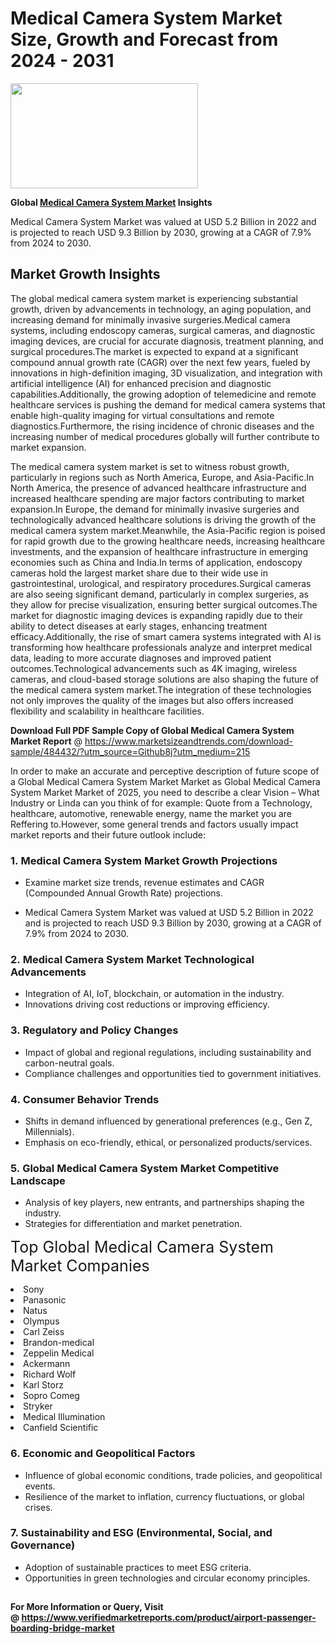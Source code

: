 <H1>Medical Camera System Market Size, Growth and Forecast from 2024 - 2031</H1><img class="aligncenter size-medium wp-image-584254" src="https://thirdeyenews.in/wp-content/uploads/2024/09/Global-Market-Research-300x168.jpeg" alt="" width="300" height="168" /><p><strong>Global&nbsp;<a href="https://www.marketsizeandtrends.com/download-sample/484432/?utm_source=Github8j?utm_medium=215">Medical Camera System Market</a> Insights</strong></p><p>Medical Camera System Market was valued at USD 5.2 Billion in 2022 and is projected to reach USD 9.3 Billion by 2030, growing at a CAGR of 7.9% from 2024 to 2030.</p><p><h2>Market Growth Insights</h2> <p>The global medical camera system market is experiencing substantial growth, driven by advancements in technology, an aging population, and increasing demand for minimally invasive surgeries.Medical camera systems, including endoscopy cameras, surgical cameras, and diagnostic imaging devices, are crucial for accurate diagnosis, treatment planning, and surgical procedures.The market is expected to expand at a significant compound annual growth rate (CAGR) over the next few years, fueled by innovations in high-definition imaging, 3D visualization, and integration with artificial intelligence (AI) for enhanced precision and diagnostic capabilities.Additionally, the growing adoption of telemedicine and remote healthcare services is pushing the demand for medical camera systems that enable high-quality imaging for virtual consultations and remote diagnostics.Furthermore, the rising incidence of chronic diseases and the increasing number of medical procedures globally will further contribute to market expansion.</p> <p>The medical camera system market is set to witness robust growth, particularly in regions such as North America, Europe, and Asia-Pacific.In North America, the presence of advanced healthcare infrastructure and increased healthcare spending are major factors contributing to market expansion.In Europe, the demand for minimally invasive surgeries and technologically advanced healthcare solutions is driving the growth of the medical camera system market.Meanwhile, the Asia-Pacific region is poised for rapid growth due to the growing healthcare needs, increasing healthcare investments, and the expansion of healthcare infrastructure in emerging economies such as China and India.In terms of application, endoscopy cameras hold the largest market share due to their wide use in gastrointestinal, urological, and respiratory procedures.Surgical cameras are also seeing significant demand, particularly in complex surgeries, as they allow for precise visualization, ensuring better surgical outcomes.The market for diagnostic imaging devices is expanding rapidly due to their ability to detect diseases at early stages, enhancing treatment efficacy.Additionally, the rise of smart camera systems integrated with AI is transforming how healthcare professionals analyze and interpret medical data, leading to more accurate diagnoses and improved patient outcomes.Technological advancements such as 4K imaging, wireless cameras, and cloud-based storage solutions are also shaping the future of the medical camera system market.The integration of these technologies not only improves the quality of the images but also offers increased flexibility and scalability in healthcare facilities.</p><p><span class=""><strong>Download Full PDF Sample Copy of Global Medical Camera System Market Report</strong> @ <a href="https://www.marketsizeandtrends.com/download-sample/484432/?utm_source=Github8j?utm_medium=215" target="_blank">https://www.marketsizeandtrends.com/download-sample/484432/?utm_source=Github8j?utm_medium=215</a></span></p><p>In order to make an accurate and perceptive description of future scope of a Global&nbsp;Medical Camera System Market Market as Global&nbsp;Medical Camera System Market Market of 2025, you need to describe a clear Vision &ndash; What Industry or Linda can you think of for example: Quote from a Technology, healthcare, automotive, renewable energy, name the market you are Reffering to.However, some general trends and factors usually impact market reports and their future outlook include:</p><h3>1.&nbsp;<strong>Medical Camera System Market Growth Projections</strong></h3><ul><li>Examine market size trends, revenue estimates and CAGR (Compounded Annual Growth Rate) projections.</li><li><p>Medical Camera System Market was valued at USD 5.2 Billion in 2022 and is projected to reach USD 9.3 Billion by 2030, growing at a CAGR of 7.9% from 2024 to 2030.</p></li></ul><h3>2.&nbsp;<strong>Medical Camera System Market Technological Advancements</strong></h3><ul><li>Integration of AI, IoT, blockchain, or automation in the industry.</li><li>Innovations driving cost reductions or improving efficiency.</li></ul><h3>3.&nbsp;<strong>Regulatory and Policy Changes</strong></h3><ul><li>Impact of global and regional regulations, including sustainability and carbon-neutral goals.</li><li>Compliance challenges and opportunities tied to government initiatives.</li></ul><h3>4.&nbsp;<strong>Consumer Behavior Trends</strong></h3><ul><li>Shifts in demand influenced by generational preferences (e.g., Gen Z, Millennials).</li><li>Emphasis on eco-friendly, ethical, or personalized products/services.</li></ul><h3>5.&nbsp;<strong>Global Medical Camera System Market Competitive Landscape</strong></h3><ul><li>Analysis of key players, new entrants, and partnerships shaping the industry.</li><li>Strategies for differentiation and market penetration.</li></ul><p data-pm-slice="1 1 []"><span style="color: inherit; font-family: inherit; font-size: 25px;">Top Global Medical Camera System Market Companies</span></p><div class="" data-test-id=""><p><li>Sony</li><li> Panasonic</li><li> Natus</li><li> Olympus</li><li> Carl Zeiss</li><li> Brandon-medical</li><li> Zeppelin Medical</li><li> Ackermann</li><li> Richard Wolf</li><li> Karl Storz</li><li> Sopro Comeg</li><li> Stryker</li><li> Medical Illumination</li><li> Canfield Scientific</li></p></div><h3>6.&nbsp;<strong>Economic and Geopolitical Factors</strong></h3><ul><li>Influence of global economic conditions, trade policies, and geopolitical events.</li><li>Resilience of the market to inflation, currency fluctuations, or global crises.</li></ul><h3>7.&nbsp;<strong>Sustainability and ESG (Environmental, Social, and Governance)</strong></h3><ul><li>Adoption of sustainable practices to meet ESG criteria.</li><li>Opportunities in green technologies and circular economy principles.</li></ul><h2><strong style="font-size: 14px;">For More Information or Query, Visit @&nbsp;</strong><a style="background-color: #ffffff; font-size: 14px;" href="https://www.marketsizeandtrends.com/report/medical-camera-system-market/" target="_blank">https://www.verifiedmarketreports.com/product/airport-passenger-boarding-bridge-market</a></h2>